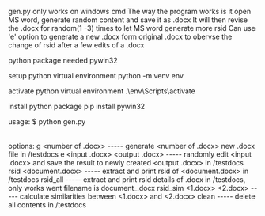 gen.py only works on windows cmd
The way the program works is it open MS word, generate random content and save it as .docx
It will then revise the .docx for random(1 -3) times to let MS word generate more rsid
Can use 'e' option to generate a new .docx form original .docx to obervse the change of rsid after a few edits of a .docx

python package needed
    pywin32

setup python virtual environment
    python -m venv env

activate python virtual environment
    .\env\Scripts\activate

install python package
    pip install pywin32

usage: $ python gen.py <option>

options:
    g <number of .docx>                     -----   generate <number of .docx> new .docx file in /testdocs
    e <input .docx> <output .docx>          -----   randomly edit <input .docx> and save the result to newly created <output .docx> in /testdocs
    rsid <document.docx>                    -----   extract and print rsid of <document.docx> in /testdocs
    rsid_all                                -----   extract and print rsid details of  .docx in /testdocs, only works went filename is document_<int>.docx
    rsid_sim <1.docx> <2.docx>              -----   calculate similarities between <1.docx> and <2.docx>
    clean                                   -----   delete all contents in /testdocs


